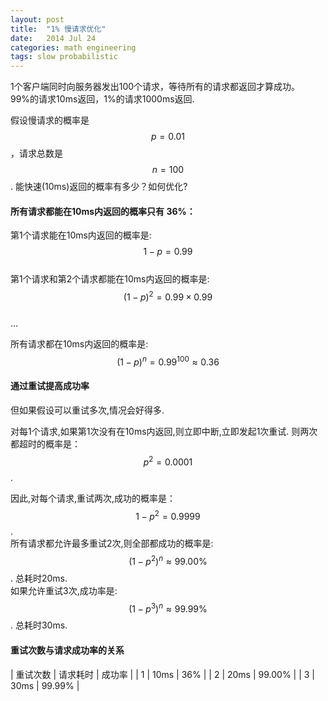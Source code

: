 ```yaml
---
layout: post
title:  "1% 慢请求优化"
date:   2014 Jul 24
categories: math engineering
tags: slow probabilistic
---
```


<!--
Here is an example MathJax inline rendering \\( 1/x^{2} \\)
And here is a block rendering:
\\[ \frac{1}{n^{2}} \\]
-->

1个客户端同时向服务器发出100个请求，等待所有的请求都返回才算成功。  
99%的请求10ms返回，1%的请求1000ms返回.

假设慢请求的概率是 $$ p = 0.01 $$ ，请求总数是 $$ n = 100 $$.
能快速(10ms)返回的概率有多少？如何优化?

#### 所有请求都能在10ms内返回的概率只有 36%：

第1个请求能在10ms内返回的概率是: $$ 1 - p = 0.99 $$  
第1个请求和第2个请求都能在10ms内返回的概率是: $$ ( 1 - p )^2 = 0.99 \times 0.99 $$  
...

所有请求都在10ms内返回的概率是: $$ (1-p)^n = 0.99^{100} \approx 0.36% $$

#### 通过重试提高成功率

但如果假设可以重试多次,情况会好得多.

对每1个请求,如果第1次没有在10ms内返回,则立即中断,立即发起1次重试.
则两次都超时的概率是： $$ p^2 = 0.0001 $$ .

因此,对每个请求,重试两次,成功的概率是： $$ 1 - p^2 = 0.9999 $$ .  
所有请求都允许最多重试2次,则全部都成功的概率是: $$ (1-p^2)^n \approx 99.00 \% $$ . 总耗时20ms.  
如果允许重试3次,成功率是: $$ (1-p^3)^n \approx 99.99 \% $$ . 总耗时30ms.

#### 重试次数与请求成功率的关系

| 重试次数 | 请求耗时 | 成功率 |
| 1        | 10ms     | 36%    |
| 2        | 20ms     | 99.00% |
| 3        | 30ms     | 99.99% |
